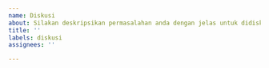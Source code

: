 ```yaml
---
name: Diskusi
about: Silakan deskripsikan permasalahan anda dengan jelas untuk didiskusikan bersama
title: ''
labels: diskusi
assignees: ''

---
```



